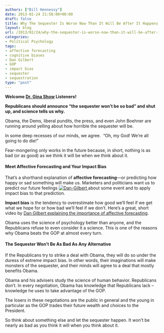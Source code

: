 ```yaml
---
authors: ["Bill Hennessy"]
date: 2013-02-24 21:58:00+00:00
draft: false
title: Why The Sequester Is Worse Now Than It Will Be After It Happens
layout: blog
url: /2013/02/24/why-the-sequester-is-worse-now-than-it-will-be-after-it-happens/
categories:
- Political Psychology
tags:
- affective forecasting
- cognitive biases
- Dan Gilbert
- GOP
- impact bias
- sequester
- sequestration
type: "post"
---
```


**Welcome [Dr. Gina Show](https://drginaloudon.com/) Listeners!**

**Republicans should announce “the sequester won’t be so bad” and shut up, and science tells us why.**

Obama, the Dems, liberal pundits, the press, and even John Boehner are running around yelling about how horrible the sequester will be.

In some deep recesses of our minds, we agree.  “Oh, my God! We’re all going to do die!”

Fear-mongering only works in the future because, in short, nothing is as bad (or as good) as we think it will be when we think about it.


#### Meet Affective Forecasting and Your Impact Bias


That’s a shorthand explanation of **affective forecasting**—or predicting how happy or sad something will make us. Marketers and politicians want us to predict our future feelings [![Dan-Gilbert](https://hennessysview.com/wp-content/uploads/2013/02/Dan-Gilbert.png)
](https://bigthink.com/videos/what-is-happiness)about some event and to apply impact bias to that prediction.

**Impact bias** is the tendency to overestimate how good we’ll feel if we get what we hope for or how bad we’ll feel if we don’t. Here’s a great, short video by [Dan Gilbert explaining the importance of affective forecasting](https://bigthink.com/videos/what-is-happiness).

Obama uses the science of psychology better than anyone, and the Republicans refuse to even consider it a science. This is one of the reasons why Obama beats the GOP at almost every turn.


#### The Sequester Won’t Be As Bad As Any Alternative


If the Republicans try to strike a deal with Obama, they will do so under the duress of extreme impact bias. In other words, their imaginations will make monsters of the sequester, and their minds will agree to a deal that mostly benefits Obama.

Obama and his advisers study the science of human behavior. Republicans don’t. In every negotiation, Obama has knowledge that Republicans lack – knowledge he uses to take advantage of the GOP.

The losers in these negotiations are the public in general and the young in particular as the GOP trades their future wealth and choices to the President.

So think about something else and let the sequester happen. It won’t be nearly as bad as you think it will when you think about it.
